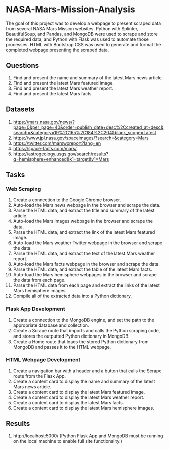 # NASA-Mars-Mission-Analysis

The goal of this project was to develop a webpage to present scraped data from several NASA Mars Mission websites. Python with Splinter, BeautifulSoup, and Pandas, and MongoDB were used to scrape and store the required data, and Python with Flask was used to automate those processes. HTML with Bootstrap CSS was used to generate and format the completed webpage presenting the scraped data.

## Questions

1. Find and present the name and summary of the latest Mars news article.
2. Find and present the latest Mars featured image.
3. Find and present the latest Mars weather report.
4. Find and present the latest Mars facts.

## Datasets

1. https://mars.nasa.gov/news/?page=0&per_page=40&order=publish_date+desc%2Ccreated_at+desc&search=&category=19%2C165%2C184%2C204&blank_scope=Latest
2. https://www.jpl.nasa.gov/spaceimages/?search=&category=Mars
3. https://twitter.com/marswxreport?lang=en
4. https://space-facts.com/mars/
5. https://astrogeology.usgs.gov/search/results?q=hemisphere+enhanced&k1=target&v1=Mars

## Tasks

### Web Scraping

1. Create a connection to the Google Chrome browser.
2. Auto-load the Mars news webpage in the browser and scrape the data.
3. Parse the HTML data, and extract the title and summary of the latest article.
4. Auto-load the Mars images webpage in the browser and scrape the data.
5. Parse the HTML data, and extract the link of the latest Mars featured image.
6. Auto-load the Mars weather Twitter webpage in the browser and scrape the data.
7. Parse the HTML data, and extract the text of the latest Mars weather report.
8. Auto-load the Mars facts webpage in the browser and scrape the data.
9. Parse the HTML data, and extract the table of the latest Mars facts.
10. Auto-load the Mars hemisphere webpages in the browser and scrape the data from each page.
11. Parse the HTML data from each page and extract the links of the latest Mars hemisphere images.
12. Compile all of the extracted data into a Python dictionary.

### Flask App Development

1. Create a connection to the MongoDB engine, and set the path to the appropriate database and collection.
2. Create a Scrape route that imports and calls the Python scraping code, and stores the outputted Python dictionary in MongoDB.
3. Create a Home route that loads the stored Python dictionary from MongoDB and passes it to the HTML webpage.

### HTML Webpage Development

1. Create a navigation bar with a header and a button that calls the Scrape route from the Flask App.
2. Create a content card to display the name and summary of the latest Mars news article.
3. Create a content card to display the latest Mars featured image.
4. Create a content card to display the latest Mars weather report.
5. Create a content card to display the latest Mars facts.
6. Create a content card to display the latest Mars hemisphere images.

## Results

1. http://localhost:5000/ (Python Flask App and MongoDB must be running on the local machine to enable full site functionality.)